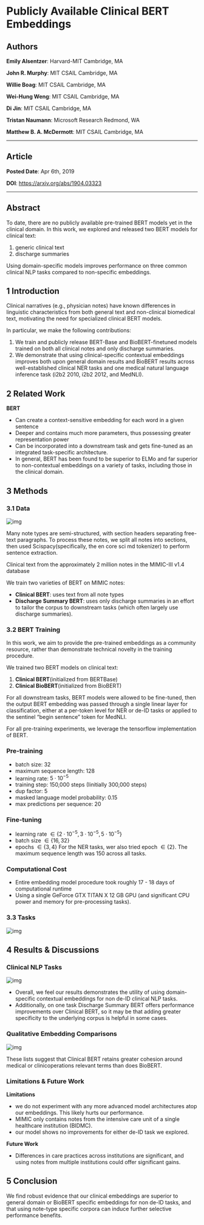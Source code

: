 # Publicly Available Clinical BERT Embeddings

## Authors

**Emily Alsentzer**: Harvard-MIT Cambridge, MA

**John R. Murphy**: MIT CSAIL Cambridge, MA

**Willie Boag**: MIT CSAIL Cambridge, MA

**Wei-Hung Weng**: MIT CSAIL Cambridge, MA

**Di Jin**: MIT CSAIL Cambridge, MA

**Tristan Naumann**: Microsoft Research Redmond, WA

**Matthew B. A. McDermott**: MIT CSAIL Cambridge, MA

<hr>

## Article

**Posted Date**: Apr 6th, 2019

**DOI**: https://arxiv.org/abs/1904.03323

<hr>

## Abstract

To date, there are no publicly available pre-trained BERT models yet in the clinical domain. In this work, we explored and released two BERT models for clinical text:
1. generic clinical text
2. discharge summaries

Using domain-specific models improves performance on three common clinical NLP tasks compared to non-specific embeddings.

## 1 Introduction

Clinical narratives (e.g., physician notes) have known differences in linguistic characteristics from both general text and non-clinical biomedical text, motivating the need for specialized clinical BERT models.

In particular, we make the following contributions:
1. We train and publicly release BERT-Base and BioBERT-finetuned models trained on both all clinical notes and only discharge summaries.
2. We demonstrate that using clinical-specific contextual embeddings improves both upon general domain results and BioBERT results across well-established clinical NER tasks and one medical natural language inference task (i2b2 2010, i2b2 2012, and MedNLI). 

## 2 Related Work

**BERT**
- Can create a context-sensitive embedding for each word in a given sentence
- Deeper and contains much more parameters, thus possessing greater representation power
- Can be incorporated into a downstream task and gets fine-tuned as an integrated task-specific architecture.
- In general, BERT has been found to be superior to ELMo and far superior to non-contextual embeddings on a variety of tasks, including those in the clinical domain.

## 3 Methods

### 3.1 Data

![img](https://github.com/Sameta-cani/papers/blob/main/imgs/Pasted%20image%2020240118174135.png)

Many note types are semi-structured, with section headers separating free-text paragraphs. To process these notes, we split all notes into sections, then used Scispacy(specifically, the en core sci md tokenizer) to perform sentence extraction.

Clinical text from the approximately 2 million notes in the MIMIC-III v1.4 database

We train two varieties of BERT on MIMIC notes: 
- **Clinical BERT**: uses text from all note types 
- **Discharge Summary BERT**: uses only discharge summaries in an effort to tailor the corpus to downstream tasks (which often largely use discharge summaries).

### 3.2 BERT Training

In this work, we aim to provide the pre-trained embeddings as a community resource, rather than demonstrate technical novelty in the training procedure.

We trained two BERT models on clinical text: 
1. **Clinical BERT**(initialized from BERTBase)
2. **Clinical BioBERT**(initialized from BioBERT)

For all downstream tasks, BERT models were allowed to be fine-tuned, then the output BERT embedding was passed through a single linear layer for classification, either at a per-token level for NER or de-ID tasks or applied to the sentinel “begin sentence” token for MedNLI.

For all pre-training experiments, we leverage the tensorflow implementation of BERT.
### Pre-training
- batch size: 32
- maximum sequence length: 128
- learning rate: $5 \cdot 10^{-5}$ 
- training step: 150,000 steps (Iinitially 300,000 steps)
- dup factor: 5
- masked language model probability: 0.15
- max predictions per sequence: 20
### Fine-tuning
- learning rate $\in \{2 \cdot 10^{-5}, 3 \cdot 10^{-5}, 5 \cdot 10^{-5}\}$
- batch size $\in \{16, 32\}$
- epochs $\in \{3, 4\}$
For the NER tasks, wer also tried epoch $\in \{2\}$. The maximum sequence length was 150 across all tasks.

### Computational Cost

- Entire embedding model procedure took roughly 17 - 18 days of computational runtime 
- Using a single GeForce GTX TITAN X 12 GB GPU (and significant CPU power and memory for pre-processing tasks).

### 3.3 Tasks 

![img](https://github.com/Sameta-cani/papers/blob/main/imgs/Pasted%20image%2020240118172608.png)

## 4 Results & Discussions

### Clinical NLP Tasks 

![img](https://github.com/Sameta-cani/papers/blob/main/imgs/Pasted%20image%2020240118172902.png)

- Overall, we feel our results demonstrates the utility of using domain-specific contextual embeddings for non de-ID clinical NLP tasks.
- Additionally, on one task Discharge Summary BERT offers performance improvements over Clinical BERT, so it may be that adding greater specificity to the underlying corpus is helpful in some cases.

### Qualitative Embedding Comparisons

![img](https://github.com/Sameta-cani/papers/blob/main/imgs/Pasted%20image%2020240118173432.png)

These lists suggest that Clinical BERT retains greater cohesion around medical or clinicoperations relevant terms than does BioBERT.

### Limitations & Future Work

**Limitations**
- we do not experiment with any more advanced model architectures atop our embeddings. This likely hurts our performance.
- MIMIC only contains notes from the intensive care unit of a single healthcare institution (BIDMC).
- our model shows no improvements for either de-ID task we explored.

**Future Work**
- Differences in care practices across institutions are significant, and using notes from multiple institutions could offer significant gains.

## 5 Conclusion

We find robust evidence that our clinical embeddings are superior to general domain or BioBERT specific embeddings for non de-ID tasks, and that using note-type specific corpora can induce further selective performance benefits.

